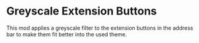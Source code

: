 Greyscale Extension Buttons
===================
This mod applies a greyscale filter to the extension buttons in the address bar to make them fit better into the used theme.
